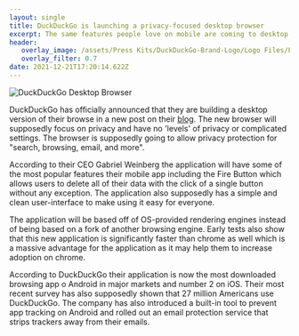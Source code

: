 ```yaml
---
layout: single
title: DuckDuckGo is launching a privacy-focused desktop browser
excerpt: The same features people love on mobile are coming to desktop
header:
   overlay_image: /assets/Press Kits/DuckDuckGo-Brand-Logo/Logo Files/PNG/DuckDuckGo Logo- Horizontal/DuckDuckGo Logo- Horizontal.png
   overlay_filter: 0.7
date: 2021-12-21T17:20:14.622Z
---
```


![DuckDuckGo Desktop Browser](https://pbs.twimg.com/media/FHIVM_1WQBAWTkL?format=png&name=medium)

DuckDuckGo has officially announced that they are building a desktop version of their browse in a new post on their [blog](https://spreadprivacy.com/duckduckgo-2021-review/). The new browser will supposedly focus on privacy and have no 'levels' of privacy or complicated settings. The browser is supposedly going to allow privacy protection for "search, browsing, email, and more".

According to their CEO Gabriel Weinberg the application will have some of the most popular features their mobile app including the Fire Button which allows users to delete all of their data with the click of a single button without any exception. The application also supposedly has a simple and clean user-interface to make using it easy for everyone.

The application will be based off of OS-provided rendering engines instead of being based on a fork of another browsing engine. Early tests also show that this new application is significantly faster than chrome as well which is a massive advantage for the application as it may help them to increase adoption on chrome.

According to DuckDuckGo their application is now the most downloaded browsing app o Android in major markets and number 2 on iOS. Their most recent survey has also supposedly shown that 27 million Americans use DuckDuckGo. The company has also introduced a built-in tool to prevent app tracking on Android and rolled out an email protection service that strips trackers away from their emails.
